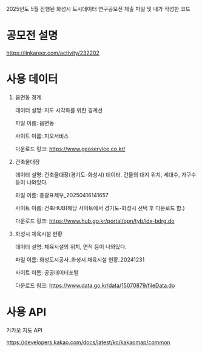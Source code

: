 2025년도 5월 진행된 화성시 도시데이터 연구공모전 제출 파일 및 내가 작성한 코드


# 공모전 설명
https://linkareer.com/activity/232202

# 사용 데이터
1. 읍면동 경계

   데이터 설명: 지도 시각화를 위한 경계선

   파일 이름: 읍면동

   사이트 이름: 지오서비스

   다운로드 링크: https://www.geoservice.co.kr/

2. 건축물대장
   
   데이터 설명: 건축물대장(경기도-화성시) 데이터. 건물의 대지 위치, 세대수, 가구수 등이 나와있다.
   
   파일 이름: 총괄표제부_20250416141657
   
   사이트 이름: 건축HUB(해당 사이트에서 경기도-화성시 선택 후 다운로드 함.)
   
   다운로드 링크: https://www.hub.go.kr/portal/opn/tyb/idx-bdrg.do

3. 화성시 체육시설 현황
   
   데이터 설명: 체육시설의 위치, 면적 등이 나와있다.
   
   파일 이름: 화성도시공사_화성시 체육시설 현황_20241231
   
   사이트 이름: 공공데이터포털
   
   다운로드 링크: https://www.data.go.kr/data/15070879/fileData.do

# 사용 API

카카오 지도 API

https://developers.kakao.com/docs/latest/ko/kakaomap/common





